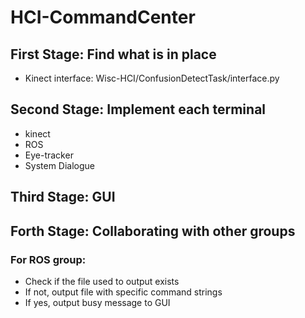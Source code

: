 # HCI-CommandCenter

## First Stage: Find what is in place
 
* Kinect interface: Wisc-HCI/ConfusionDetectTask/interface.py

## Second Stage: Implement each terminal
* kinect
* ROS
* Eye-tracker
* System Dialogue

## Third Stage: GUI

## Forth Stage: Collaborating with other groups
### For ROS group:
* Check if the file used to output exists
* If not, output file with specific command strings
* If yes, output busy message to GUI

